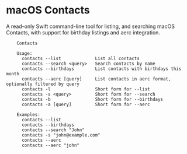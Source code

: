 # macOS Contacts

A read-only Swift command-line tool for listing, and searching macOS Contacts, with support for birthday listings and aerc integration.

```
	Contacts

	Usage:
	  contacts --list             List all contacts
	  contacts --search <query>   Search contacts by name
	  contacts --birthdays        List contacts with birthdays this month
	  contacts --aerc [query]     List contacts in aerc format, optionally filtered by query
	  contacts -l                 Short form for --list
	  contacts -s <query>         Short form for --search
	  contacts -b                 Short form for --birthdays
	  contacts -a [query]         Short form for --aerc

	Examples:
	  contacts --list
	  contacts --birthdays
	  contacts --search "John"
	  contacts -s "john@example.com"
	  contacts --aerc
	  contacts --aerc "john"
```
